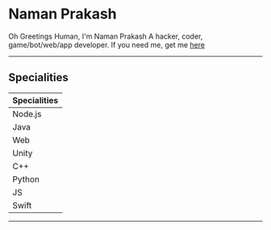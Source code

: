 # Naman Prakash
Oh Greetings Human,
I'm Naman Prakash
A hacker, coder, game/bot/web/app developer.
If you need me, get me [here](mailto:namanprakashrai0@gmail.com)

***

## Specialities
|Specialities|
|------------|
|Node.js|
|Java|
|Web|
|Unity|
|C++|
|Python|
|JS|
|Swift|

***
